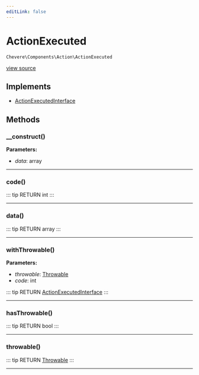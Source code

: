 ```yaml
---
editLink: false
---
```


# ActionExecuted

`Chevere\Components\Action\ActionExecuted`

[view source](https://github.com/chevere/chevere/blob/master/src/Chevere/Components/Action/ActionExecuted.php)

## Implements

- [ActionExecutedInterface](../../Interfaces/Action/ActionExecutedInterface.md)

## Methods

### __construct()

**Parameters:**

- *data*: array

---

### code()

::: tip RETURN
int
:::

---

### data()

::: tip RETURN
array
:::

---

### withThrowable()

**Parameters:**

- *throwable*: [Throwable](https://www.php.net/manual/class.throwable)
- *code*: int

::: tip RETURN
[ActionExecutedInterface](../../Interfaces/Action/ActionExecutedInterface.md)
:::

---

### hasThrowable()

::: tip RETURN
bool
:::

---

### throwable()

::: tip RETURN
[Throwable](https://www.php.net/manual/class.throwable)
:::

---
